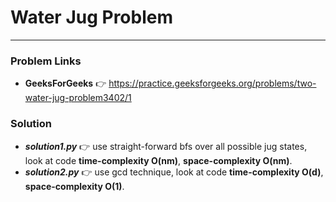 # Water Jug Problem

---

### Problem Links
- **__GeeksForGeeks__** :point_right: https://practice.geeksforgeeks.org/problems/two-water-jug-problem3402/1

### Solution
- **_solution1.py_** :point_right: use straight-forward bfs over all possible jug states, look at code **time-complexity O(nm)**, **space-complexity O(nm)**.
- **_solution2.py_** :point_right: use gcd technique, look at code **time-complexity O(d)**, **space-complexity O(1)**.
